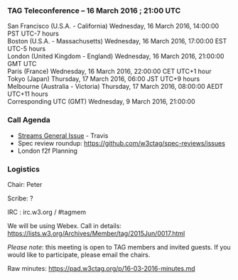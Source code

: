 ### TAG Teleconference – 16 March 2016 ; 21:00 UTC

San Francisco (U.S.A. - California)	Wednesday, 16 March 2016, 14:00:00	PST	UTC-7 hours  
Boston (U.S.A. - Massachusetts)	Wednesday, 16 March 2016, 17:00:00	EST	UTC-5 hours  
London (United Kingdom - England)	Wednesday, 16 March 2016, 21:00:00	GMT	UTC  
Paris (France)	Wednesday, 16 March 2016, 22:00:00	CET	UTC+1 hour  
Tokyo (Japan)	Thursday, 17 March 2016, 06:00	JST	UTC+9 hours  
Melbourne (Australia - Victoria)	Thursday, 17 March 2016, 08:00:00	AEDT	UTC+11 hours  
Corresponding UTC (GMT)	Wednesday, 9 March 2016, 21:00:00	 

### Call Agenda
* [Streams General Issue](https://github.com/w3ctag/spec-reviews/issues/92) - Travis
* Spec review roundup: https://github.com/w3ctag/spec-reviews/issues
* London f2f Planning

### Logistics

Chair: Peter

Scribe: ?

IRC : irc.w3.org / #tagmem

We will be using Webex. Call in details: https://lists.w3.org/Archives/Member/tag/2015Jun/0017.html

*Please note*: this meeting is open to TAG members and invited guests. If you would like to participate, please email the chairs.

Raw minutes: https://pad.w3ctag.org/p/16-03-2016-minutes.md
